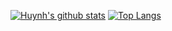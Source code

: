 [![Huynh's github stats](https://github-readme-stats.vercel.app/api?username=nhuthuynhphu&show_icons=true&theme=nightowl&count_private=true)](https://github.com/nhuthuynhphu)
[![Top Langs](https://github-readme-stats.vercel.app/api/top-langs/?username=nhuthuynhphu&theme=nightowl&hide=hack,shell,html,css&langs_count=10&count_private=true)](https://github.com/nhuthuynhphu)
